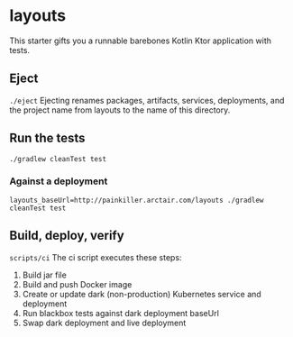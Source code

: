 # layouts
This starter gifts you a runnable barebones Kotlin Ktor application with tests.
## Eject
`./eject`
Ejecting renames packages, artifacts, services, deployments, and the project name from layouts to the name of this directory.
## Run the tests
`./gradlew cleanTest test`
### Against a deployment
`layouts_baseUrl=http://painkiller.arctair.com/layouts ./gradlew cleanTest test`
## Build, deploy, verify
`scripts/ci`
The ci script executes these steps:
1. Build jar file
1. Build and push Docker image
1. Create or update dark (non-production) Kubernetes service and deployment
1. Run blackbox tests against dark deployment baseUrl
1. Swap dark deployment and live deployment
